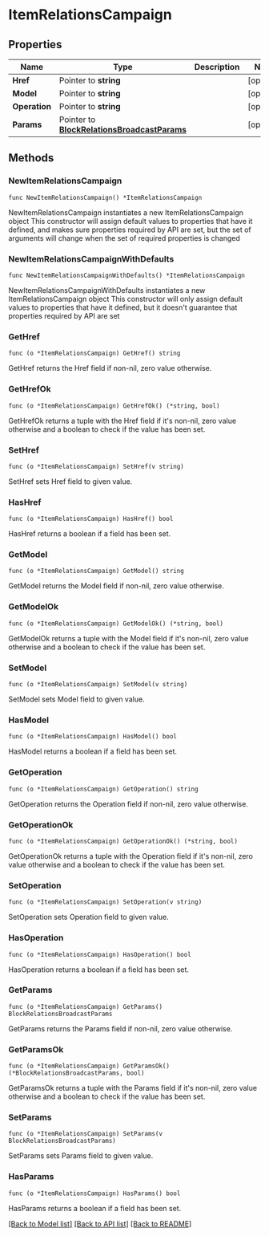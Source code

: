 # ItemRelationsCampaign

## Properties

Name | Type | Description | Notes
------------ | ------------- | ------------- | -------------
**Href** | Pointer to **string** |  | [optional] 
**Model** | Pointer to **string** |  | [optional] 
**Operation** | Pointer to **string** |  | [optional] 
**Params** | Pointer to [**BlockRelationsBroadcastParams**](BlockRelationsBroadcastParams.md) |  | [optional] 

## Methods

### NewItemRelationsCampaign

`func NewItemRelationsCampaign() *ItemRelationsCampaign`

NewItemRelationsCampaign instantiates a new ItemRelationsCampaign object
This constructor will assign default values to properties that have it defined,
and makes sure properties required by API are set, but the set of arguments
will change when the set of required properties is changed

### NewItemRelationsCampaignWithDefaults

`func NewItemRelationsCampaignWithDefaults() *ItemRelationsCampaign`

NewItemRelationsCampaignWithDefaults instantiates a new ItemRelationsCampaign object
This constructor will only assign default values to properties that have it defined,
but it doesn't guarantee that properties required by API are set

### GetHref

`func (o *ItemRelationsCampaign) GetHref() string`

GetHref returns the Href field if non-nil, zero value otherwise.

### GetHrefOk

`func (o *ItemRelationsCampaign) GetHrefOk() (*string, bool)`

GetHrefOk returns a tuple with the Href field if it's non-nil, zero value otherwise
and a boolean to check if the value has been set.

### SetHref

`func (o *ItemRelationsCampaign) SetHref(v string)`

SetHref sets Href field to given value.

### HasHref

`func (o *ItemRelationsCampaign) HasHref() bool`

HasHref returns a boolean if a field has been set.

### GetModel

`func (o *ItemRelationsCampaign) GetModel() string`

GetModel returns the Model field if non-nil, zero value otherwise.

### GetModelOk

`func (o *ItemRelationsCampaign) GetModelOk() (*string, bool)`

GetModelOk returns a tuple with the Model field if it's non-nil, zero value otherwise
and a boolean to check if the value has been set.

### SetModel

`func (o *ItemRelationsCampaign) SetModel(v string)`

SetModel sets Model field to given value.

### HasModel

`func (o *ItemRelationsCampaign) HasModel() bool`

HasModel returns a boolean if a field has been set.

### GetOperation

`func (o *ItemRelationsCampaign) GetOperation() string`

GetOperation returns the Operation field if non-nil, zero value otherwise.

### GetOperationOk

`func (o *ItemRelationsCampaign) GetOperationOk() (*string, bool)`

GetOperationOk returns a tuple with the Operation field if it's non-nil, zero value otherwise
and a boolean to check if the value has been set.

### SetOperation

`func (o *ItemRelationsCampaign) SetOperation(v string)`

SetOperation sets Operation field to given value.

### HasOperation

`func (o *ItemRelationsCampaign) HasOperation() bool`

HasOperation returns a boolean if a field has been set.

### GetParams

`func (o *ItemRelationsCampaign) GetParams() BlockRelationsBroadcastParams`

GetParams returns the Params field if non-nil, zero value otherwise.

### GetParamsOk

`func (o *ItemRelationsCampaign) GetParamsOk() (*BlockRelationsBroadcastParams, bool)`

GetParamsOk returns a tuple with the Params field if it's non-nil, zero value otherwise
and a boolean to check if the value has been set.

### SetParams

`func (o *ItemRelationsCampaign) SetParams(v BlockRelationsBroadcastParams)`

SetParams sets Params field to given value.

### HasParams

`func (o *ItemRelationsCampaign) HasParams() bool`

HasParams returns a boolean if a field has been set.


[[Back to Model list]](../README.md#documentation-for-models) [[Back to API list]](../README.md#documentation-for-api-endpoints) [[Back to README]](../README.md)


